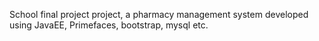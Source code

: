 School final project project, a pharmacy management system developed using JavaEE, Primefaces, bootstrap, mysql etc.
